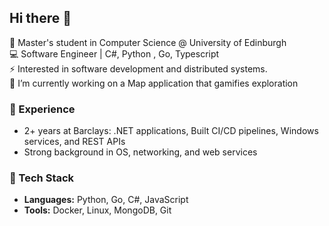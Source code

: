 ## Hi there 👋

🚀 Master's student in Computer Science @ University of Edinburgh  
💻 Software Engineer | C#, Python , Go, Typescript <br/>
⚡ Interested in software development and distributed systems. <br/>
🔭 I’m currently working on a Map application that gamifies exploration

### 💼 Experience  
- 2+ years at Barclays: .NET applications, Built CI/CD pipelines, Windows services, and REST APIs  
- Strong background in OS, networking, and web services  

### 🔧 Tech Stack  
- **Languages:** Python, Go, C#, JavaScript  
- **Tools:** Docker, Linux, MongoDB, Git  



<!--
**Hardik-G1/Hardik-G1** is a ✨ _special_ ✨ repository because its `README.md` (this file) appears on your GitHub profile.

### 📫 Let's connect!  
- [LinkedIn](https://www.linkedin.com/in/hardikgup)  

Here are some ideas to get you started:

- 🔭 I’m currently working on ...
- 🌱 I’m currently learning ...
- 👯 I’m looking to collaborate on ...
- 🤔 I’m looking for help with ...
- 💬 Ask me about ...
- 📫 How to reach me: ...
- 😄 Pronouns: ...
- ⚡ Fun fact: ...
-->
